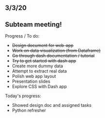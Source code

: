 ## 3/3/20

## Subteam meeting!

Progress / To do:
- <s>Design document for web-app</s>
- <s>Work on data visualization (from Dataframe)</s>
- <s>Go through dash documentation / tutorial</s>
- <s>Try to get started with dash app</s>
- Create more dummy data
- Attempt to extract real data
- Polish web app layout
- Presentation slides
- Explore CSS with Dash app

Today's progress:
- Showed design doc and assigned tasks
- Python refresher
